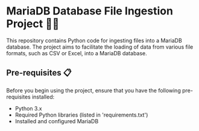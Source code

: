 # MariaDB Database File Ingestion Project 🐍📁
 
This repository contains Python code for ingesting files into a MariaDB database. The project aims to facilitate the loading of data from various file formats, such as CSV or Excel, into a MariaDB database.

## Pre-requisites 📋

Before you begin using the project, ensure that you have the following pre-requisites installed:

- Python 3.x
- Required Python libraries (listed in 'requirements.txt')
- Installed and configured MariaDB